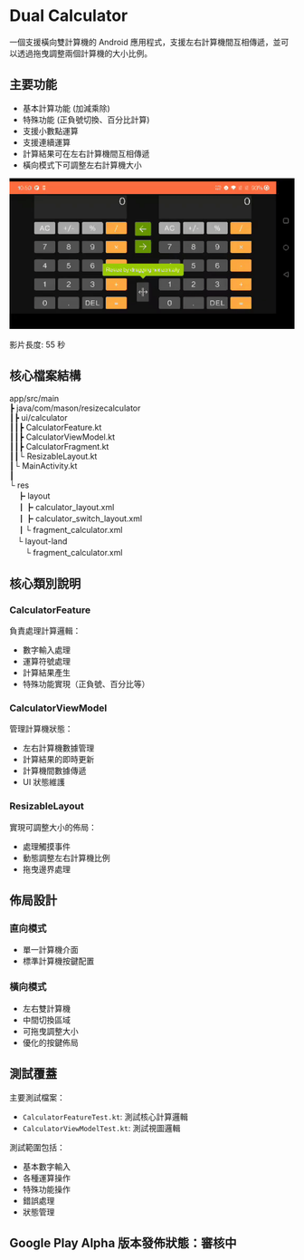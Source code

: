 # Dual Calculator

一個支援橫向雙計算機的 Android 應用程式，支援左右計算機間互相傳遞，並可以透過拖曳調整兩個計算機的大小比例。

## 主要功能

- 基本計算功能 (加減乘除)
- 特殊功能 (正負號切換、百分比計算)
- 支援小數點運算
- 支援連續運算
- 計算結果可在左右計算機間互相傳遞
- 橫向模式下可調整左右計算機大小


![picture or gif url](https://github.com/chen1080430/Dual-Calculator/blob/main/dual-calculator-interview.gif?raw=true)

影片長度: 55 秒

## 核心檔案結構

 app/src/main  
 ┣  java/com/mason/resizecalculator  
 ┃┣  ui/calculator  
 ┃┃┣  CalculatorFeature.kt  
 ┃┃┣  CalculatorViewModel.kt  
 ┃┃┣  CalculatorFragment.kt  
 ┃┃└  ResizableLayout.kt  
 ┃└  MainActivity.kt  
 ┃  
 └  res  
　┣  layout  
　┃┣  calculator_layout.xml  
　┃┣  calculator_switch_layout.xml  
　┃└  fragment_calculator.xml  
　└  layout-land  
　　└  fragment_calculator.xml  


## 核心類別說明

### CalculatorFeature
負責處理計算邏輯：
- 數字輸入處理
- 運算符號處理
- 計算結果產生
- 特殊功能實現（正負號、百分比等）

### CalculatorViewModel
管理計算機狀態：
- 左右計算機數據管理
- 計算結果的即時更新
- 計算機間數據傳遞
- UI 狀態維護

### ResizableLayout
實現可調整大小的佈局：
- 處理觸摸事件
- 動態調整左右計算機比例
- 拖曳邊界處理

## 佈局設計

### 直向模式
- 單一計算機介面
- 標準計算機按鍵配置

### 橫向模式
- 左右雙計算機
- 中間切換區域
- 可拖曳調整大小
- 優化的按鍵佈局

## 測試覆蓋

主要測試檔案：
- `CalculatorFeatureTest.kt`: 測試核心計算邏輯
- `CalculatorViewModelTest.kt`: 測試視圖邏輯

測試範圍包括：
- 基本數字輸入
- 各種運算操作
- 特殊功能操作
- 錯誤處理
- 狀態管理


## Google Play Alpha 版本發佈狀態：審核中 

